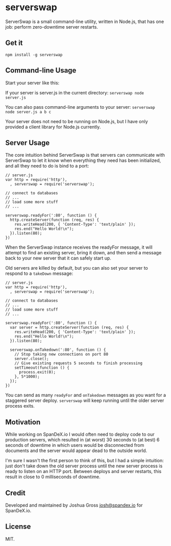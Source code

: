 serverswap
==========

ServerSwap is a small command-line utility, written in Node.js, that has one job: perform zero-downtime server restarts.

Get it
------
`npm install -g serverswap`

Command-line Usage
------------------
Start your server like this:

If your server is server.js in the current directory: `serverswap node server.js` 

You can also pass command-line arguments to your server: `serverswap node server.js a b c`

Your server does not need to be running on Node.js, but I have only provided a client library for Node.js currently.

Server Usage
------------
The core intuition behind ServerSwap is that servers can communicate with ServerSwap to let it know when everything they need has been initialized, and
all they need to do is bind to a port:

```
// server.js
var http = require('http'),
  , serverswap = require('serverswap');

// connect to databases
// ...
// load some more stuff
// ...

serverswap.readyFor(':80', function () {
  http.createServer(function (req, res) {
    res.writeHead(200, { 'Content-Type': 'text/plain' });
    res.end("Hello World!\n");
  }).listen(80);
})
```

When the ServerSwap instance receives the readyFor message, it will attempt to find an existing server, bring it down, and then send a message back to your new server that it can safely start up.

Old servers are killed by default, but you can also set your server to respond to a `takeDown` message:

```
// server.js
var http = require('http'),
  , serverswap = require('serverswap');

// connect to databases
// ...
// load some more stuff
// ...

serverswap.readyFor(':80', function () {
  var server = http.createServer(function (req, res) {
    res.writeHead(200, { 'Content-Type': 'text/plain' });
    res.end("Hello World!\n");
  }).listen(80);

  serverswap.onTakedown(':80', function () {
    // Stop taking new connections on port 80
    server.close();
    // Give existing requests 5 seconds to finish processing
    setTimeout(function () {
      process.exit(0);
    }, 5*1000);
  });
})
```

You can send as many `readyFor` and `onTakedown` messages as you want for a staggered server deploy. `serverswap` will keep running until the older server process exits.

Motivation
----------
While working on SpanDeX.io I would often need to deploy code to our production servers, which resulted in (at worst) 30 seconds to (at best) 6 seconds of downtime in which users would be disconnected from documents and the server would appear dead to the outside world.

I'm sure I wasn't the first person to think of this, but I had a simple intuition: just don't take down the old server process until the new server process is ready to listen on an HTTP port. Between deploys and server restarts, this result in close to 0 milliseconds of downtime.

Credit
------
Developed and maintained by Joshua Gross <josh@spandex.io> for SpanDeX.io.

License
-------
MIT.

